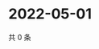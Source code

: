 # 2022-05-01

共 0 条

<!-- BEGIN WEIBO -->
<!-- 最后更新时间 Sun May 01 2022 20:26:52 GMT+0800 (China Standard Time) -->

<!-- END WEIBO -->

